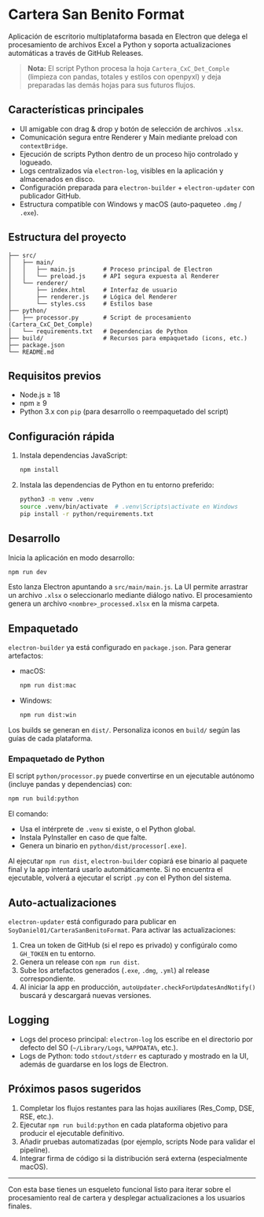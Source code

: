 # Cartera San Benito Format

Aplicación de escritorio multiplataforma basada en Electron que delega el procesamiento de archivos Excel a Python y soporta actualizaciones automáticas a través de GitHub Releases.

> **Nota:** El script Python procesa la hoja `Cartera_CxC_Det_Comple` (limpieza con pandas, totales y estilos con openpyxl) y deja preparadas las demás hojas para sus futuros flujos.

## Características principales

- UI amigable con drag & drop y botón de selección de archivos `.xlsx`.
- Comunicación segura entre Renderer y Main mediante preload con `contextBridge`.
- Ejecución de scripts Python dentro de un proceso hijo controlado y logueado.
- Logs centralizados vía `electron-log`, visibles en la aplicación y almacenados en disco.
- Configuración preparada para `electron-builder` + `electron-updater` con publicador GitHub.
- Estructura compatible con Windows y macOS (auto-paqueteo `.dmg` / `.exe`).

## Estructura del proyecto

```
├── src/
│   ├── main/
│   │   ├── main.js        # Proceso principal de Electron
│   │   └── preload.js     # API segura expuesta al Renderer
│   └── renderer/
│       ├── index.html     # Interfaz de usuario
│       ├── renderer.js    # Lógica del Renderer
│       └── styles.css     # Estilos base
├── python/
│   ├── processor.py       # Script de procesamiento (Cartera_CxC_Det_Comple)
│   └── requirements.txt   # Dependencias de Python
├── build/                 # Recursos para empaquetado (icons, etc.)
├── package.json
└── README.md
```

## Requisitos previos

- Node.js ≥ 18
- npm ≥ 9
- Python 3.x con `pip` (para desarrollo o reempaquetado del script)

## Configuración rápida

1. Instala dependencias JavaScript:
   ```bash
   npm install
   ```
2. Instala las dependencias de Python en tu entorno preferido:
   ```bash
   python3 -m venv .venv
   source .venv/bin/activate  # .venv\Scripts\activate en Windows
   pip install -r python/requirements.txt
   ```

## Desarrollo

Inicia la aplicación en modo desarrollo:
```bash
npm run dev
```

Esto lanza Electron apuntando a `src/main/main.js`. La UI permite arrastrar un archivo `.xlsx` o seleccionarlo mediante diálogo nativo. El procesamiento genera un archivo `<nombre>_processed.xlsx` en la misma carpeta.

## Empaquetado

`electron-builder` ya está configurado en `package.json`. Para generar artefactos:

- macOS:
  ```bash
  npm run dist:mac
  ```
- Windows:
  ```bash
  npm run dist:win
  ```

Los builds se generan en `dist/`. Personaliza iconos en `build/` según las guías de cada plataforma.

### Empaquetado de Python

El script `python/processor.py` puede convertirse en un ejecutable autónomo (incluye pandas y dependencias) con:

```bash
npm run build:python
```

El comando:

- Usa el intérprete de `.venv` si existe, o el Python global.
- Instala PyInstaller en caso de que falte.
- Genera un binario en `python/dist/processor[.exe]`.

Al ejecutar `npm run dist`, `electron-builder` copiará ese binario al paquete final y la app intentará usarlo automáticamente. Si no encuentra el ejecutable, volverá a ejecutar el script `.py` con el Python del sistema.

## Auto-actualizaciones

`electron-updater` está configurado para publicar en `SoyDaniel01/CarteraSanBenitoFormat`. Para activar las actualizaciones:

1. Crea un token de GitHub (si el repo es privado) y configúralo como `GH_TOKEN` en tu entorno.
2. Genera un release con `npm run dist`.
3. Sube los artefactos generados (`.exe`, `.dmg`, `.yml`) al release correspondiente.
4. Al iniciar la app en producción, `autoUpdater.checkForUpdatesAndNotify()` buscará y descargará nuevas versiones.

## Logging

- Logs del proceso principal: `electron-log` los escribe en el directorio por defecto del SO (`~/Library/Logs`, `%APPDATA%`, etc.).
- Logs de Python: todo `stdout/stderr` es capturado y mostrado en la UI, además de guardarse en los logs de Electron.

## Próximos pasos sugeridos

1. Completar los flujos restantes para las hojas auxiliares (Res_Comp, DSE, RSE, etc.).
2. Ejecutar `npm run build:python` en cada plataforma objetivo para producir el ejecutable definitivo.
3. Añadir pruebas automatizadas (por ejemplo, scripts Node para validar el pipeline).
4. Integrar firma de código si la distribución será externa (especialmente macOS).

---

Con esta base tienes un esqueleto funcional listo para iterar sobre el procesamiento real de cartera y desplegar actualizaciones a los usuarios finales.
